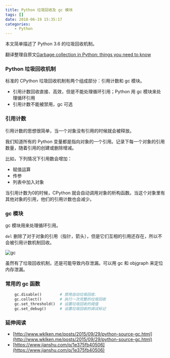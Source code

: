```yaml
---
title: Python 垃圾回收及 gc 模块
tags: []
date: 2018-06-19 15:35:17
categories:
    - Python
---
```


本文简单描述了 Python 3.6 的垃圾回收机制。

<!-- more -->

翻译整理自原文[Garbage collection in Python: things you need to know](https://rushter.com/blog/python-garbage-collector/)

### Python 垃圾回收机制

标准的 CPython 垃圾回收机制有两个组成部分：引用计数和 gc 模块。

- 引用计数回收直接、高效，但是不能处理循环引用；Python 用 gc 模块来处理循环引用
- 引用计数不能被禁用，gc 可选

### 引用计数

引用计数的思想很简单，当一个对象没有引用的时候就会被释放。

我们知道所有的 Python 变量都是指向对象的一个引用。记录下每一个对象的引用数量，随着引用的创建或删除增减。

比如，下列情况下引用数会增加：

- 赋值运算
- 传参
- 列表中加入对象

当引用计数为0的时候，CPython 就会自动调用对象的析构函数。当这个对象里有其他对象的引用，他们的引用计数也会减少。

### gc 模块

gc 模块用来处理循环引用。

`del` 删除了对于对象的引用（指针，箭头），但是它们互相的引用还存在，所以不会被引用计数机制回收。

![gc](https://ws2.sinaimg.cn/large/006tNc79ly1fsgiegex7jj30ad05j0st.jpg)

虽然有了垃圾回收机制，还是可能导致内存泄漏。可以用 gc 和 objgraph 来定位内存泄漏。

### 常用的 gc 函数

```python
    gc.disable()        # 禁用自动垃圾回收.
    gc.collect()        # 执行一次完整的垃圾回收
    gc.set_threshold()  # 设置垃圾回收的阈值
    gc.set_debug()      # 设置垃圾回收的调试标记
```

### 延伸阅读

- [http://www.wklken.me/posts/2015/09/29/python-source-gc.html](http://www.wklken.me/posts/2015/09/29/python-source-gc.html)
- [https://www.jianshu.com/p/1e375fb40506](https://www.jianshu.com/p/1e375fb40506)

